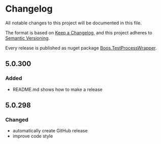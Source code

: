 # Changelog

All notable changes to this project will be documented in this file.

The format is based on [Keep a Changelog](https://keepachangelog.com/en/1.0.0/),
and this project adheres to [Semantic Versioning](https://semver.org/spec/v2.0.0.html).

Every release is published as nuget package
[Boos.TestProcessWrapper](https://www.nuget.org/packages/Boos.TestProcessWrapper/).

## 5.0.300

### Added

- README.md shows how to make a release

## 5.0.298

### Changed

- automatically create GitHub release
- improve code style
